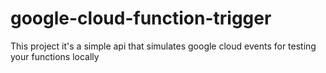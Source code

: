 # google-cloud-function-trigger
This project it's a simple api that simulates google cloud events for testing your functions locally
